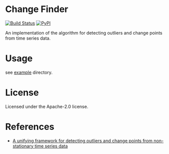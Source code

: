 # Change Finder

[![Build Status](https://travis-ci.org/nel215/change_finder.svg?branch=master)](https://travis-ci.org/nel215/change_finder)
[![PyPI](https://img.shields.io/pypi/v/change_finder.svg)](https://pypi.python.org/pypi/change_finder)

An implementation of the algorithm for detecting outliers and change points from time series data.

# Usage

see [example](./example) directory.

# License

Licensed under the Apache-2.0 license.

# References

- [A unifying framework for detecting outliers and change points from non-stationary time series data](https://www.semanticscholar.org/paper/A-unifying-framework-for-detecting-outliers-and-Yamanishi-Takeuchi/1885b13d0e3e478d4f2034d3d469fba689543ef4)

